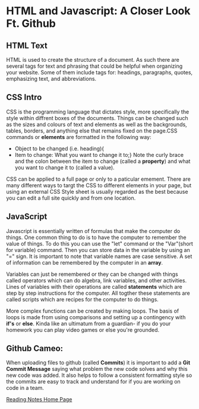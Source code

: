 # HTML and Javascript: A Closer Look Ft. Github

## HTML Text
HTML is used to create the structure of a document. As such there are several tags for text and phrasing that could be helpful when organizing your website. Some of them include tags for: headings, paragraphs, quotes, emphasizing text, and abbreviations.

## CSS Intro
CSS is the programming language that dictates style, more specifically the style within diffrent boxes of the documents. Things can be changed such as the sizes and colours of text and elements as well as the backgrounds, tables, borders, and anything else that remains fixed on the page.CSS commands or **elements** are formatted in the following way:
  - Object to be changed (i.e. heading){
  -   Item to change: What you want to change it to;}
Note the curly brace and the colon between the item to change (called a **property**) and what you want to change it to (called a value).

CSS can be applied to a full page or only to a paticular emement. There are many different ways to targt the CSS to different elements in your page, but using an external CSS Style sheet is usually regarded as the best because you can edit a full site quickly and from one location.

## JavaScript
Javascript is essentially written of formulas that make the computer do things. One common thing to do is to have the computer to remember the value of things. To do this you can use the "let" command or the "Var"(short for variable) command. Then you can store data in the variable by using an "=" sign. It is important to note that variable names are case sensitive. A set of information can be remembered by the computer in an **array**.

Variables can just be remembered or they can be changed with things called operators which can do algebra, link variables, and other activities. Lines of variables with their operations are called **statements** which are step by step instructions for the computer. All togther these statements are called scripts which are recipes for the computer to do things. 

More complex functions can be created by making loops. The basis of loops is made from using comparisons and setting up a contingency with **if's** or **else**. Kinda like an ultimatum from a guardian- if you do your homework you can play video games or else you're grounded. 


## Github Cameo:
When uploading files to github (called **Commits**) it is important to add a **Git Commit Message** saying what problem the new code solves and why this new code was added. It also helps to follow a consistent formatting style so the commits are easy to track and understand for if you are working on code in a team.

[Reading Notes Home Page](README.md)